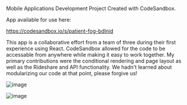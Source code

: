 Mobile Applications Development Project
Created with CodeSandbox.

App available for use here:

https://codesandbox.io/s/patient-fog-bdlnid

This app is a collaborative effort from a team of three during their first experience using React. CodeSandbox allowed for the code to be accessable from anywhere while making it easy to work together. My primary contributions were the conditional rendering and page layout as well as the Rideshare and API functionality. We hadn't learned about modularizing our code at that point, please forgive us!

![image](https://github.com/Simonomi5/MobApps/assets/119308547/74bcb498-07d2-44cd-8f6b-8f44734920c6)

![image](https://github.com/Simonomi5/MobApps/assets/119308547/7c301360-8cbf-47d4-9d52-f972abcdfb06)


